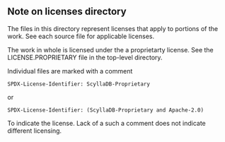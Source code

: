 ## Note on licenses directory

The files in this directory represent licenses that apply to portions of
the work. See each source file for applicable licenses.

The work in whole is licensed under the a proprietarty license. See
the LICENSE.PROPRIETARY file in the top-level directory.

Individual files are marked with a comment

    SPDX-License-Identifier: ScyllaDB-Proprietary

or

    SPDX-License-Identifier: (ScyllaDB-Proprietary and Apache-2.0)

To indicate the license. Lack of a such a comment does not indicate
different licensing.
